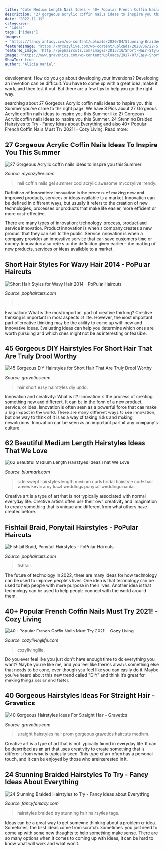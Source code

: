 ```yaml
---
title: "Cute Medium Length Nail Ideas ~ 40+ Popular French Coffin Nails Must Try 2021!"
description: "27 gorgeous acrylic coffin nails ideas to inspire you this summer"
date: "2022-11-15"
categories:
- "ideas"
tags: ["ideas"]
images:
- "https://fancyfantacy.com/wp-content/uploads/2020/04/Stunning-Braided-Hairstyles-to-Try-22.jpg"
featuredImage: "https://mycozylive.com/wp-content/uploads/2020/06/22-5.jpg"
featured_image: "http://pophaircuts.com/images/2013/10/Short-Hair-Styles-for-Wavy-Hair-2014.jpg"
image: "https://www.gravetics.com/wp-content/uploads/2017/07/Easy-Short-Hair-Updo.jpg"
ShowToc: true
author: "Alicia Daniel"
---
```



development: How do you go about developing your inventions?
Developing an invention can be difficult. You have to come up with a great idea, make it work, and then test it out. But there are a few tips to help you go the right way.

	

		
searching about 27 Gorgeous Acrylic coffin nails ideas to inspire you this Summer you've came to the right page. We have 8 Pics about 27 Gorgeous Acrylic coffin nails ideas to inspire you this Summer like 27 Gorgeous Acrylic coffin nails ideas to inspire you this Summer, 24 Stunning Braided Hairstyles to Try - Fancy Ideas about Everything and also 40+ Popular French Coffin Nails Must Try 2021! - Cozy Living. Read more:
		
    
## 27 Gorgeous Acrylic Coffin Nails Ideas To Inspire You This Summer

<img loading=lazy src="https://mycozylive.com/wp-content/uploads/2020/06/22-5.jpg" onerror="this.onerror=null;this.src='https://tse3.mm.bing.net/th?id=OIP.DZl_CWm7XfEcI5RuM1E3dAHaJ9&amp;pid=15.1';" alt="27 Gorgeous Acrylic coffin nails ideas to inspire you this Summer">

_Source: mycozylive.com_

>nail coffin nails gel summer cool acrylic awesome mycozylive trendy. 

	

Definition of Innovation:
Innovation is the process of making new and improved products, services or ideas available to a market. Innovation can be defined in different ways, but usually it refers to the creation of new technologies, processes or products that make life easier, more efficient or more cost-effective.

There are many types of innovation: technology, process, product and service innovation. Product innovation is when a company creates a new product that they can sell to the public. Service innovation is when a company provides an innovative service that can save customers time or money. Innovation also refers to the definition given earlier – the making of new products, services or ideas available to a market.

    
## Short Hair Styles For Wavy Hair 2014 - PoPular Haircuts

<img loading=lazy src="http://pophaircuts.com/images/2013/10/Short-Hair-Styles-for-Wavy-Hair-2014.jpg" onerror="this.onerror=null;this.src='https://tse3.mm.bing.net/th?id=OIP.LPLxaarZPqj1giMAGmiB9QHaKO&amp;pid=15.1';" alt="Short Hair Styles for Wavy Hair 2014 - PoPular Haircuts">

_Source: pophaircuts.com_

>. 

	

Evaluation: What is the most important part of creative thinking?
Creative thinking is important in most aspects of life. However, the most important part of creative thinking may be the ability to come up with new and innovative ideas. Evaluating ideas can help you determine which ones are worth pursuing and which ones might not be as interesting or feasible.

    
## 45 Gorgeous DIY Hairstyles For Short Hair That Are Truly Drool Worthy

<img loading=lazy src="https://www.gravetics.com/wp-content/uploads/2017/07/Easy-Short-Hair-Updo.jpg" onerror="this.onerror=null;this.src='https://tse4.mm.bing.net/th?id=OIP.Cqr-zHcD5FmVM3cywFZ70gHaHa&amp;pid=15.1';" alt="45 Gorgeous DIY Hairstyles for Short Hair That Are Truly Drool Worthy">

_Source: gravetics.com_

>hair short easy hairstyles diy updo. 

	

Innovation and creativity: What is it?
Innovation is the process of creating something new and different. It can be in the form of a new product, service, or idea. Innovation is often seen as a powerful force that can make a big impact in the world. There are many different ways to see innovation, but one way to think of it is as a way of taking risks and making newolutions. Innovation can be seen as an important part of any company's culture.

    
## 62 Beautiful Medium Length Hairstyles Ideas That We Love

<img loading=lazy src="https://www.blurmark.com/wp-content/uploads/2017/04/Side-Swept-Bridal-Medium-Length-Hairstyle.jpg" onerror="this.onerror=null;this.src='https://tse3.mm.bing.net/th?id=OIP.fkGKMi_Z8Ne_VJcYSo2CUQHaLH&amp;pid=15.1';" alt="62 Beautiful Medium Length Hairstyles Ideas That We Love">

_Source: blurmark.com_

>side swept hairstyles length medium curls bridal hairstyle curly hair waves kevin amy local weddings ponytail weddingomania. 

	

Creative art is a type of art that is not typically associated with normal everyday life. Creative artists often use their own creativity and imagination to create something that is unique and different from what others have created before.

    
## Fishtail Braid, Ponytail Hairstyles - PoPular Haircuts

<img loading=lazy src="http://pophaircuts.com/images/2013/04/Fishtail-Braid-Ponytail-Hairstyles.jpg" onerror="this.onerror=null;this.src='https://tse1.mm.bing.net/th?id=OIP.qKxdZ_buhOlYPFf9h1fz6QHaOH&amp;pid=15.1';" alt="Fishtail Braid, Ponytail Hairstyles - PoPular Haircuts">

_Source: pophaircuts.com_

>fishtail. 

	

The future of technology
In 2022, there are many ideas for how technology can be used to improve people's lives. One idea is that technology can be used to help people with more purpose in their lives. Another idea is that technology can be used to help people connect with the world around them.

    
## 40+ Popular French Coffin Nails Must Try 2021! - Cozy Living

<img loading=lazy src="https://cozylivinglife.com/wp-content/uploads/2021/05/38-7-683x1024.jpg" onerror="this.onerror=null;this.src='https://tse3.mm.bing.net/th?id=OIP.oywVNQ2bE96ns8yRwimAKAHaLG&amp;pid=15.1';" alt="40+ Popular French Coffin Nails Must Try 2021! - Cozy Living">

_Source: cozylivinglife.com_

>cozylivinglife. 

	

Do you ever feel like you just don't have enough time to do everything you want? Maybe you're like me, and you feel like there's always something else that needs to be done, even though you feel like you can easily do it. Maybe you've heard about this new trend called "DIY" and think it's great for making things easier and faster.

    
## 40 Gorgeous Hairstyles Ideas For Straight Hair - Gravetics

<img loading=lazy src="https://www.gravetics.com/wp-content/uploads/2017/01/Cute-Straight-Hairstyles-For-Prom.jpg" onerror="this.onerror=null;this.src='https://tse4.mm.bing.net/th?id=OIP.GjryFaRGINqcN4_nD-JZGQHaKu&amp;pid=15.1';" alt="40 Gorgeous Hairstyles Ideas For Straight Hair - Gravetics">

_Source: gravetics.com_

>straight hairstyles hair prom gorgeous gravetics haircuts medium. 

	

Creative art is a type of art that is not typically found in everyday life. It can be described as an art that uses creativity to create something that is different from what is typically seen. This type of art often has a personal touch, and it can be enjoyed by those who areinterested in it.

    
## 24 Stunning Braided Hairstyles To Try - Fancy Ideas About Everything

<img loading=lazy src="https://fancyfantacy.com/wp-content/uploads/2020/04/Stunning-Braided-Hairstyles-to-Try-22.jpg" onerror="this.onerror=null;this.src='https://tse4.mm.bing.net/th?id=OIP.Xq63gFigtAHVDcLsWw_TngHaNK&amp;pid=15.1';" alt="24 Stunning Braided Hairstyles to Try - Fancy Ideas about Everything">

_Source: fancyfantacy.com_

>hairstyles braided try stunning hair hairsytles tags. 

	

Ideas can be a great way to get someone thinking about a problem or idea. Sometimes, the best ideas come from scratch. Sometimes, you just need to come up with some new thoughts to help something make sense. There are so many options when it comes to coming up with ideas, it can be hard to know what will work and what won’t.

